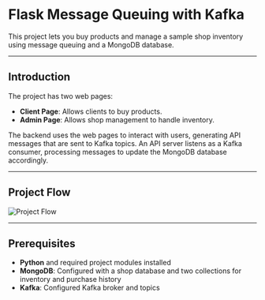 # Flask Message Queuing with Kafka

This project lets you buy products and manage a sample shop inventory using message queuing and a MongoDB database.

---

## Introduction

The project has two web pages:
- **Client Page**: Allows clients to buy products.
- **Admin Page**: Allows shop management to handle inventory.

The backend uses the web pages to interact with users, generating API messages that are sent to Kafka topics. An API server listens as a Kafka consumer, processing messages to update the MongoDB database accordingly.

---

## Project Flow

![Project Flow](./seqence_diagram_image.png)  

---

## Prerequisites
- **Python** and required project modules installed
- **MongoDB**: Configured with a shop database and two collections for inventory and purchase history
- **Kafka**: Configured Kafka broker and topics


